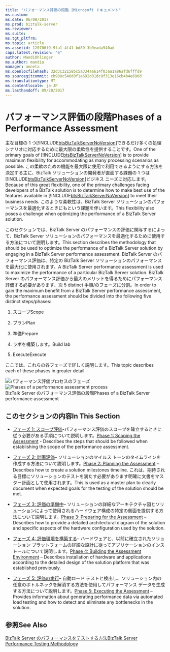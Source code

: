 ```yaml
---
title: "パフォーマンス評価の段階 |Microsoft ドキュメント"
ms.custom: 
ms.date: 06/08/2017
ms.prod: biztalk-server
ms.reviewer: 
ms.suite: 
ms.tgt_pltfrm: 
ms.topic: article
ms.assetid: 120706f9-9fa1-4f41-bd89-3b9eada940ad
caps.latest.revision: "6"
author: MandiOhlinger
ms.author: mandia
manager: anneta
ms.openlocfilehash: 32d3c32158bc5a334aa614f03aa1a86afd6fffd9
ms.sourcegitcommit: cb908c540d8f1a692d01dc8f313e16cb4b4e696d
ms.translationtype: MT
ms.contentlocale: ja-JP
ms.lasthandoff: 09/20/2017
---
```

# <a name="phases-of-a-performance-assessment"></a><span data-ttu-id="e8b38-102">パフォーマンス評価の段階</span><span class="sxs-lookup"><span data-stu-id="e8b38-102">Phases of a Performance Assessment</span></span>
<span data-ttu-id="e8b38-103">主な目標の 1 つ[!INCLUDE[btsBizTalkServerNoVersion](../includes/btsbiztalkservernoversion-md.md)]できるだけ多くの処理シナリオに対応するために最大限の柔軟性を提供することです。</span><span class="sxs-lookup"><span data-stu-id="e8b38-103">One of the primary goals of [!INCLUDE[btsBizTalkServerNoVersion](../includes/btsbiztalkservernoversion-md.md)] is to provide maximum flexibility for accommodating as many processing scenarios as possible.</span></span> <span data-ttu-id="e8b38-104">この柔軟のための機能を最大限に使用で利用できるようにする方法を決定する主に、BizTalk ソリューションの開発者が直面する課題の 1 つは[!INCLUDE[btsBizTalkServerNoVersion](../includes/btsbiztalkservernoversion-md.md)]ビジネス ニーズに対応します。</span><span class="sxs-lookup"><span data-stu-id="e8b38-104">Because of this great flexibility, one of the primary challenges facing developers of a BizTalk solution is to determine how to make best use of the features available in [!INCLUDE[btsBizTalkServerNoVersion](../includes/btsbiztalkservernoversion-md.md)] to meet their business needs.</span></span> <span data-ttu-id="e8b38-105">このような柔軟性は、BizTalk Server ソリューションのパフォーマンスを最適化するときにもという課題を伴います。</span><span class="sxs-lookup"><span data-stu-id="e8b38-105">This flexibility also poses a challenge when optimizing the performance of a BizTalk Server solution.</span></span>  
  
 <span data-ttu-id="e8b38-106">このセクションでは、BizTalk Server のパフォーマンスの評価に関与するによって、BizTalk Server ソリューションのパフォーマンスを最適化するために使用する方法について説明します。</span><span class="sxs-lookup"><span data-stu-id="e8b38-106">This section describes the methodology that should be used to optimize the performance of a BizTalk Server solution by engaging in a BizTalk Server performance assessment.</span></span> <span data-ttu-id="e8b38-107">BizTalk Server のパフォーマンス評価は、特定の BizTalk Server ソリューションのパフォーマンスを最大化に使用されます。</span><span class="sxs-lookup"><span data-stu-id="e8b38-107">A BizTalk Server performance assessment is used to maximize the performance of a particular BizTalk Server solution.</span></span> <span data-ttu-id="e8b38-108">BizTalk Server のパフォーマンス評価から最大のメリットを得るためにパフォーマンス評価する必要があります、次 5 distinct 手順/のフェーズに分割。</span><span class="sxs-lookup"><span data-stu-id="e8b38-108">In order to gain the maximum benefit from a BizTalk Server performance assessment, the performance assessment should be divided into the following five distinct steps/phases:</span></span>  
  
1.  <span data-ttu-id="e8b38-109">スコープ</span><span class="sxs-lookup"><span data-stu-id="e8b38-109">Scope</span></span>  
  
2.  <span data-ttu-id="e8b38-110">プラン</span><span class="sxs-lookup"><span data-stu-id="e8b38-110">Plan</span></span>  
  
3.  <span data-ttu-id="e8b38-111">準備</span><span class="sxs-lookup"><span data-stu-id="e8b38-111">Prepare</span></span>  
  
4.  <span data-ttu-id="e8b38-112">ラボを構築します。</span><span class="sxs-lookup"><span data-stu-id="e8b38-112">Build lab</span></span>  
  
5.  <span data-ttu-id="e8b38-113">Execute</span><span class="sxs-lookup"><span data-stu-id="e8b38-113">Execute</span></span>  
  
 <span data-ttu-id="e8b38-114">ここでは、これらの各フェーズで詳しく説明します。</span><span class="sxs-lookup"><span data-stu-id="e8b38-114">This topic describes each of these phases in greater detail.</span></span>  
  
 <span data-ttu-id="e8b38-115">![パフォーマンス評価プロセスのフェーズ](../technical-guides/media/assessmentprocess.gif "AssessmentProcess")</span><span class="sxs-lookup"><span data-stu-id="e8b38-115">![Phases of a performance assessment process](../technical-guides/media/assessmentprocess.gif "AssessmentProcess")</span></span>  
<span data-ttu-id="e8b38-116">BizTalk Server のパフォーマンス評価の段階</span><span class="sxs-lookup"><span data-stu-id="e8b38-116">Phases of a BizTalk Server performance assessment</span></span>  
  
## <a name="in-this-section"></a><span data-ttu-id="e8b38-117">このセクションの内容</span><span class="sxs-lookup"><span data-stu-id="e8b38-117">In This Section</span></span>  
  
-   <span data-ttu-id="e8b38-118">[フェーズ 1: スコープ評価](../technical-guides/phase-1-scoping-the-assessment.md)-パフォーマンス評価のスコープを確立するときに従う必要がある手順について説明します。</span><span class="sxs-lookup"><span data-stu-id="e8b38-118">[Phase 1: Scoping the Assessment](../technical-guides/phase-1-scoping-the-assessment.md) - Describes the steps that should be followed when establishing the scope of the performance assessment.</span></span>  
  
-   <span data-ttu-id="e8b38-119">[フェーズ 2: 計画評価](../technical-guides/phase-2-planning-the-assessment.md)– ソリューションのマイルス トーンのタイムラインを作成する方法について説明します。</span><span class="sxs-lookup"><span data-stu-id="e8b38-119">[Phase 2: Planning the Assessment](../technical-guides/phase-2-planning-the-assessment.md) – Describes how to create a solution milestones timeline.</span></span> <span data-ttu-id="e8b38-120">これは、期待される目標にソリューションのテストを満たす必要があります明確に文書をマスター計画として使用されます。</span><span class="sxs-lookup"><span data-stu-id="e8b38-120">This is used as a master plan to clearly document when expected goals for the testing of the solution should be met.</span></span>  
  
-   <span data-ttu-id="e8b38-121">[フェーズ 3: 評価の準備中](../technical-guides/phase-3-preparing-for-the-assessment.md)– ソリューションの詳細なアーキテクチャ図とソリューションによって使用されるハードウェア構成の特定の側面を提供する方法について説明します。</span><span class="sxs-lookup"><span data-stu-id="e8b38-121">[Phase 3: Preparing for the Assessment](../technical-guides/phase-3-preparing-for-the-assessment.md) – Describes how to provide a detailed architectural diagram of the solution and specific aspects of the hardware configuration used by the solution.</span></span>  
  
-   <span data-ttu-id="e8b38-122">[フェーズ 4: 評価環境を構築する](../technical-guides/phase-4-building-the-assessment-environment.md)– ハードウェアと、以前に確立されたソリューション プラットフォームの詳細な設計に従ってアプリケーションのインストールについて説明します。</span><span class="sxs-lookup"><span data-stu-id="e8b38-122">[Phase 4: Building the Assessment Environment](../technical-guides/phase-4-building-the-assessment-environment.md) – Describes installation of hardware and applications according to the detailed design of the solution platform that was established previously.</span></span>  
  
-   <span data-ttu-id="e8b38-123">[フェーズ 5: 評価の実行](../technical-guides/phase-5-executing-the-assessment.md)– 自動ロード テストと検出し、ソリューション内の任意のボトルネックを解消する方法を使用してパフォーマンス データを生成する方法について説明します。</span><span class="sxs-lookup"><span data-stu-id="e8b38-123">[Phase 5: Executing the Assessment](../technical-guides/phase-5-executing-the-assessment.md) – Provides information about generating performance data via automated load testing and how to detect and eliminate any bottlenecks in the solution.</span></span>  
  
## <a name="see-also"></a><span data-ttu-id="e8b38-124">参照</span><span class="sxs-lookup"><span data-stu-id="e8b38-124">See Also</span></span>  
 [<span data-ttu-id="e8b38-125">BizTalk Server のパフォーマンスをテストする方法</span><span class="sxs-lookup"><span data-stu-id="e8b38-125">BizTalk Server Performance Testing Methodology</span></span>](../technical-guides/biztalk-server-performance-testing-methodology.md)